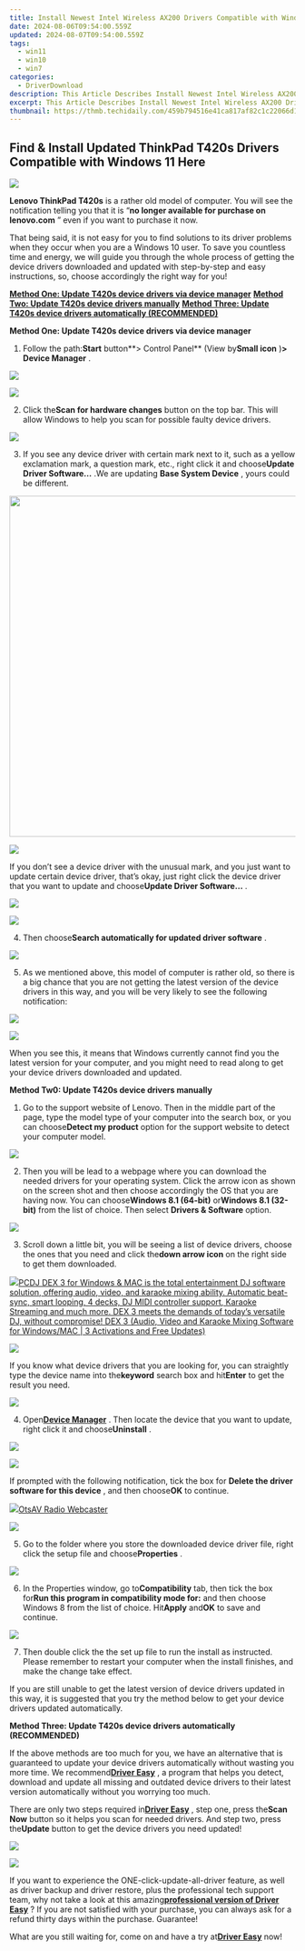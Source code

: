 ```yaml
---
title: Install Newest Intel Wireless AX200 Drivers Compatible with Windows 11 and Windows 10 Systems
date: 2024-08-06T09:54:00.559Z
updated: 2024-08-07T09:54:00.559Z
tags:
  - win11
  - win10
  - win7
categories:
  - DriverDownload
description: This Article Describes Install Newest Intel Wireless AX200 Drivers Compatible with Windows 11 and Windows 10 Systems
excerpt: This Article Describes Install Newest Intel Wireless AX200 Drivers Compatible with Windows 11 and Windows 10 Systems
thumbnail: https://thmb.techidaily.com/459b794516e41ca817af82c1c22066d193c455f4891dd7a8e040210befb5bf6c.jpg
---
```


## Find & Install Updated ThinkPad T420s Drivers Compatible with Windows 11 Here

![](https://images.drivereasy.com/wp-content/uploads/2016/12/lenovo-thinkpad-t420s.jpg)

 **Lenovo ThinkPad T420s** is a rather old model of computer. You will see the notification telling you that it is “**no longer available for purchase on lenovo.com** ” even if you want to purchase it now.  
  
 That being said, it is not easy for you to find solutions to its driver problems when they occur when you are a Windows 10 user. To save you countless time and energy, we will guide you through the whole process of getting the device drivers downloaded and updated with step-by-step and easy instructions, so, choose accordingly the right way for you!
  
[**Method One: Update T420s device drivers via device manager**](https://tools.techidaily.com/drivereasy/download/)
[**Method Two: Update T420s device drivers manually**](https://tools.techidaily.com/drivereasy/download/)
[**Method Three: Update T420s device drivers automatically (RECOMMENDED)**](https://www.drivereasy.com/knowledge/thinkpad-t420s-drivers-download-update-for-windows-10/#3)

 **Method One: Update T420s device drivers via device manager**
  
 1) Follow the path:**Start** button**\> Control Panel** (View by**Small icon** )**\> Device Manager** .
  
<!-- affiliate ads begin -->
<a href="https://secure.2checkout.com/order/checkout.php?PRODS=35038891&QTY=1&AFFILIATE=108875&CART=1"><img src="https://www.dupinout.com/wp-content/uploads/2021/12/DupInOut-New-Duplicate-Scan-Tab.png" border="0"></a>
<!-- affiliate ads end -->
![](https://images.drivereasy.com/wp-content/uploads/2016/12/start-button-control-panel-view-by-small-icon-device-manager-600x433.jpg)

 2) Click the**Scan for hardware changes** button on the top bar. This will allow Windows to help you scan for possible faulty device drivers.

 ![](https://images.drivereasy.com/wp-content/uploads/2016/11/img_583d25f77a789.jpg)

 3) If you see any device driver with certain mark next to it, such as a yellow exclamation mark, a question mark, etc., right click it and choose**Update Driver Software…** .We are updating **Base System Device** , yours could be different.
  
<!-- affiliate ads begin -->
<a href="https://appsumo.8odi.net/c/5597632/2082541/7443" target="_top" id="2082541"><img src="//a.impactradius-go.com/display-ad/7443-2082541" border="0" alt="" width="1200" height="600"/></a><img height="0" width="0" src="https://appsumo.8odi.net/i/5597632/2082541/7443" style="position:absolute;visibility:hidden;" border="0" />
<!-- affiliate ads end -->
![](https://images.drivereasy.com/wp-content/uploads/2016/11/img_583d26d86670e.jpg)
  
 If you don’t see a device driver with the unusual mark, and you just want to update certain device driver, that’s okay, just right click the device driver that you want to update and choose**Update Driver Software…** .
  
<!-- affiliate ads begin -->
<a href="https://shop.manycam.com/order/checkout.php?PRODS=17728032&QTY=1&AFFILIATE=108875&CART=1"><img src="https://secure.avangate.com/images/merchant/8230bea7d54bcdf99cdfe85cb07313d5/mcaffbanner920x120.png" border="0"></a>
<!-- affiliate ads end -->
![](https://images.drivereasy.com/wp-content/uploads/2016/11/img_583e933a476f5.jpg)

 4) Then choose**Search automatically for updated driver software** .
  
![](https://images.drivereasy.com/wp-content/uploads/2016/11/img_583d275459f1b-600x437.jpg)

 5) As we mentioned above, this model of computer is rather old, so there is a big chance that you are not getting the latest version of the device drivers in this way, and you will be very likely to see the following notification:
  
<!-- affiliate ads begin -->
<a href="https://secure.2checkout.com/order/checkout.php?PRODS=3727260&QTY=1&AFFILIATE=108875&CART=1"><img src="http://www.aiseesoft.com/avangate/30p/banner.jpg" border="0"></a>
<!-- affiliate ads end -->
![](https://images.drivereasy.com/wp-content/uploads/2016/11/img_583d2800916a1.png)
  
 When you see this, it means that Windows currently cannot find you the latest version for your computer, and you might need to read along to get your device drivers downloaded and updated.
  
 **Method Tw0: Update T420s device drivers manually**
  
 1) Go to the support website of Lenovo. Then in the middle part of the page, type the model type of your computer into the search box, or you can choose**Detect my product** option for the support website to detect your computer model.
  
![](https://images.drivereasy.com/wp-content/uploads/2016/12/img_58451b8ec244b-600x181.png)
  
 2) Then you will be lead to a webpage where you can download the needed drivers for your operating system. Click the arrow icon as shown on the screen shot and then choose accordingly the OS that you are having now. You can choose**Windows 8.1 (64-bit)** or**Windows 8.1 (32-bit)** from the list of choice. Then select **Drivers & Software** option.
  
![](https://images.drivereasy.com/wp-content/uploads/2016/12/img_58452eb9a31d0.jpg)

 3) Scroll down a little bit, you will be seeing a list of device drivers, choose the ones that you need and click the**down arrow icon** on the right side to get them downloaded.
  
<!-- affiliate ads begin -->
<a href="https://shop.pcdj.com/order/checkout.php?PRODS=4698824&QTY=1&AFFILIATE=108875&CART=1"> <img src="https://secure.avangate.com/images/merchant/47f4b6321e9fd8e8f7326a6adc1a7c1e/products/dex3pro-screenshot-homepage.png" border="0">PCDJ DEX 3 for Windows & MAC is the total entertainment DJ software solution, offering audio, video, and karaoke mixing ability. Automatic beat-sync, smart looping, 4 decks, DJ MIDI controller support, Karaoke Streaming and much more. 
DEX 3 meets the demands of today’s versatile DJ, without compromise! 
DEX 3 (Audio, Video and Karaoke Mixing Software for Windows/MAC | 3 Activations and Free Updates)</a>
<!-- affiliate ads end -->
![](https://images.drivereasy.com/wp-content/uploads/2016/12/img_58452f19c617b-1024x227.jpg)

 If you know what device drivers that you are looking for, you can straightly type the device name into the**keyword** search box and hit**Enter** to get the result you need.
  
![](https://images.drivereasy.com/wp-content/uploads/2016/12/img_58452fa664cc3-1024x193.png)

 4) Open[**Device Manager**](https://tools.techidaily.com/drivereasy/download/) . Then locate the device that you want to update, right click it and choose**Uninstall** .
  
<!-- affiliate ads begin -->
<a href="https://store.movavi.com/affiliate.php?ACCOUNT=MOVAVI&AFFILIATE=108875&PATH=https%3A%2F%2Fwww.movavi.com%3FAFFILIATE%3D108875%26RESOURCE%3DMovavi%2BScreen%2BRecorder%2Bbox"><img src="https://mcusercontent.com/0885a03ded3d480dca9287f12/images/f026b149-fc7c-fd54-5f3e-1460bbb19b6b.jpg" border="0"></a>
<!-- affiliate ads end -->
![](https://images.drivereasy.com/wp-content/uploads/2016/12/img_58453032d36ec.jpg)

 If prompted with the following notification, tick the box for **Delete the driver software for this device** , and then choose**OK** to continue.
  
<!-- affiliate ads begin -->
<a href="https://otszone.ots7.com/order/checkout.php?PRODS=4713322&QTY=1&AFFILIATE=108875&CART=1"><img src="https://green.ots7.com/screenshots/OtsAV/OtsAVRadio1.90-300x188.jpg" border="0">OtsAV Radio Webcaster</a>
<!-- affiliate ads end -->
![](https://images.drivereasy.com/wp-content/uploads/2016/12/img_584531253c0bf.png)

 5) Go to the folder where you store the downloaded device driver file, right click the setup file and choose**Properties** .
  
![](https://images.drivereasy.com/wp-content/uploads/2016/12/img_584531b30c61b.png)
  
 6) In the Properties window, go to**Compatibility** tab, then tick the box for**Run this program in compatibility mode for:** and then choose Windows 8 from the list of choice. Hit**Apply** and**OK** to save and continue.
  
![](https://images.drivereasy.com/wp-content/uploads/2016/12/img_58453296945bb.jpg)

 7) Then double click the the set up file to run the install as instructed. Please remember to restart your computer when the install finishes, and make the change take effect.
  
 If you are still unable to get the latest version of device drivers updated in this way, it is suggested that you try the method below to get your device drivers updated automatically.
  
 **Method Three: Update T420s device drivers automatically (RECOMMENDED)**
  
 If the above methods are too much for you, we have an alternative that is guaranteed to update your device drivers automatically without wasting you more time. We recommend[**Driver Easy**](https://tools.techidaily.com/drivereasy/download/) , a program that helps you detect, download and update all missing and outdated device drivers to their latest version automatically without you worrying too much.
  
 There are only two steps required in[**Driver Easy**](https://tools.techidaily.com/drivereasy/download/) , step one, press the**Scan Now** button so it helps you scan for needed drivers. And step two, press the**Update** button to get the device drivers you need updated!
  
<!-- affiliate ads begin -->
<a href="https://shop.manycam.com/order/checkout.php?PRODS=17729331&QTY=1&AFFILIATE=108875&CART=1"><img src="https://secure.avangate.com/images/merchant/8230bea7d54bcdf99cdfe85cb07313d5/mcaffbanner600x500.png" border="0"></a>
<!-- affiliate ads end -->
![](https://images.drivereasy.com/wp-content/uploads/2017/04/img_58e89bb942da7.jpg)

 If you want to experience the ONE-click-update-all-driver feature, as well as driver backup and driver restore, plus the professional tech support team, why not take a look at this amazing[**professional version of Driver Easy**](https://tools.techidaily.com/drivereasy/download/) ? If you are not satisfied with your purchase, you can always ask for a refund thirty days within the purchase. Guarantee!
  
 What are you still waiting for, come on and have a try at[**Driver Easy**](https://tools.techidaily.com/drivereasy/download/) now!

<ins class="adsbygoogle"
     style="display:block"
     data-ad-format="autorelaxed"
     data-ad-client="ca-pub-7571918770474297"
     data-ad-slot="1223367746"></ins>



<ins class="adsbygoogle"
     style="display:block"
     data-ad-client="ca-pub-7571918770474297"
     data-ad-slot="8358498916"
     data-ad-format="auto"
     data-full-width-responsive="true"></ins>
